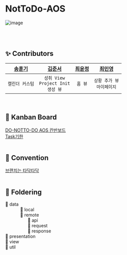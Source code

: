 # NotToDo-AOS
![image](https://user-images.githubusercontent.com/66460447/210509652-4031019b-28ae-4af3-a99a-6f31b8503e7c.png)

<br/><br/>

## ✨ Contributors
| [송훈기](https://github.com/SSong-develop) | [김준서](https://github.com/giovannijunseokim) | [최윤정](https://github.com/cbj0010) | [최민영](https://github.com/Minmin99) |
|:------:|:------:|:------:|:------:|
|`캘린더 커스텀`|`성취 View`<br/>`Project Init`<br/>`생성 뷰`|`홈 뷰`|`상황 추가 뷰`<br/>`마이페이지`|
<br/>

## 📌 Kanban Board
[DO-NOTTO-DO AOS 칸반보드](https://github.com/orgs/DO-NOTTO-DO/projects/1)<br/>
[Task기한](https://www.notion.so/teamnottodo/Android-ce6dddb3e4e9486f99669b96b8634bf5)
<br/><br/>

## 💚 Convention
[브랜치는 타닥타닥](https://www.notion.so/teamnottodo/Android-ce6dddb3e4e9486f99669b96b8634bf5)
<br/><br/>

## 📖 Foldering
📁 data<br/>
&nbsp;&nbsp;&nbsp;&nbsp;&nbsp;&nbsp;&nbsp;&nbsp;&nbsp;&nbsp;&nbsp;&nbsp;📁 local<br/>
&nbsp;&nbsp;&nbsp;&nbsp;&nbsp;&nbsp;&nbsp;&nbsp;&nbsp;&nbsp;&nbsp;&nbsp;📁 remote<br/>
&nbsp;&nbsp;&nbsp;&nbsp;&nbsp;&nbsp;&nbsp;&nbsp;&nbsp;&nbsp;&nbsp;&nbsp;&nbsp;&nbsp;&nbsp;&nbsp;&nbsp;&nbsp;📁 api<br/>
&nbsp;&nbsp;&nbsp;&nbsp;&nbsp;&nbsp;&nbsp;&nbsp;&nbsp;&nbsp;&nbsp;&nbsp;&nbsp;&nbsp;&nbsp;&nbsp;&nbsp;&nbsp;📁 request<br/>
&nbsp;&nbsp;&nbsp;&nbsp;&nbsp;&nbsp;&nbsp;&nbsp;&nbsp;&nbsp;&nbsp;&nbsp;&nbsp;&nbsp;&nbsp;&nbsp;&nbsp;&nbsp;📁 response<br/>
📁 presentation<br/>
📁 view<br/>
📁 util
